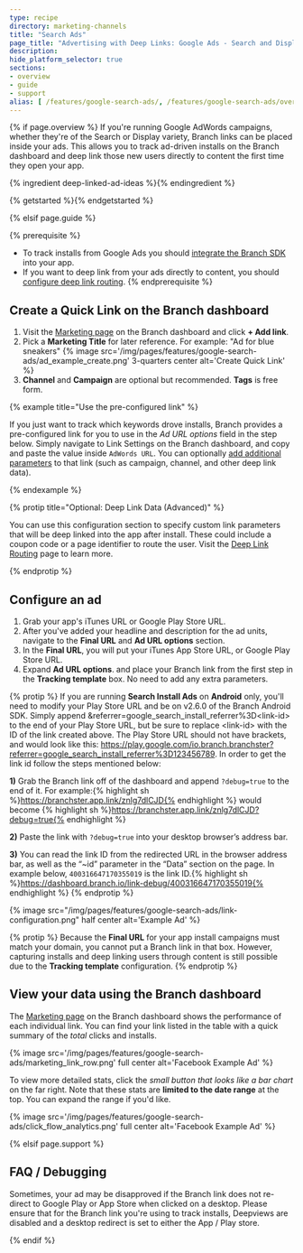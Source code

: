 ```yaml
---
type: recipe
directory: marketing-channels
title: "Search Ads"
page_title: "Advertising with Deep Links: Google Ads - Search and Display"
description:
hide_platform_selector: true
sections:
- overview
- guide
- support
alias: [ /features/google-search-ads/, /features/google-search-ads/overview/, /features/google-search-ads/guide/, /features/google-search-ads/support/ ]
---
```


{% if page.overview %}
If you're running Google AdWords campaigns, whether they're of the Search or Display variety, Branch links can be placed inside your ads. This allows you to track ad-driven installs on the Branch dashboard and deep link those new users directly to content the first time they open your app.

{% ingredient deep-linked-ad-ideas %}{% endingredient %}

{% getstarted %}{% endgetstarted %}

{% elsif page.guide %}

{% prerequisite %}
- To track installs from Google Ads you should [integrate the Branch SDK]({{base.url}}/getting-started/sdk-integration-guide) into your app.
- If you want to deep link from your ads directly to content, you should [configure deep link routing]({{base.url}}/getting-started/deep-link-routing).
{% endprerequisite %}

## Create a Quick Link on the Branch dashboard

1. Visit the [Marketing page](https://dashboard.branch.io/#/marketing) on the Branch dashboard and click **+ Add link**.
1. Pick a **Marketing Title** for later reference. For example: "Ad for blue sneakers" {% image src='/img/pages/features/google-search-ads/ad_example_create.png' 3-quarters center alt='Create Quick Link' %}
1. **Channel** and **Campaign** are optional but recommended. **Tags** is free form.

{% example title="Use the pre-configured link" %}

If you just want to track which keywords drove installs, Branch provides a pre-configured link for you to use in the *Ad URL options* field in the step below. Simply navigate to Link Settings on the Branch dashboard, and copy and paste the value inside `AdWords URL`. You can optionally [add additional parameters]({{base.url}}/getting-started/configuring-links) to that link (such as campaign, channel, and other deep link data).

{% endexample %}

{% protip title="Optional: Deep Link Data (Advanced)" %}

You can use this configuration section to specify custom link parameters that will be deep linked into the app after install. These could include a coupon code or a page identifier to route the user. Visit the [Deep Link Routing]({{base.url}}/getting-started/deep-link-routing) page to learn more.

{% endprotip %}

## Configure an ad

1. Grab your app's iTunes URL or Google Play Store URL.
1. After you've added your headline and description for the ad units, navigate to the **Final URL** and **Ad URL options** section.
1. In the **Final URL**, you will put your iTunes App Store URL, or Google Play Store URL.
1. Expand **Ad URL options**. and place your Branch link from the first step in the **Tracking template** box. No need to add any extra parameters.

{% protip %}
If you are running **Search Install Ads** on **Android** only, you'll need to modify your Play Store URL and be on v2.6.0 of the Branch Android SDK. Simply append &referrer=google_search_install_referrer%3D\<link-id\> to the end of your Play Store URL, but be sure to replace \<link-id\> with the ID of the link created above. The Play Store URL should not have brackets, and would look like this: https://play.google.com/io.branch.branchster?referrer=google_search_install_referrer%3D123456789. In order to get the link id follow the steps mentioned below:

**1)** Grab the Branch link off of the dashboard and append `?debug=true` to the end of it. For example:{% highlight sh %}https://branchster.app.link/znlg7dlCJD{% endhighlight %} would become {% highlight sh %}https://branchster.app.link/znlg7dlCJD?debug=true{% endhighlight %}

**2)** Paste the link with `?debug=true` into your desktop browser’s address bar.

**3)** You can read the link ID from the redirected URL in the browser address bar, as well as the “~id” parameter in the “Data” section on the page. In example below, `400316647170355019` is the link ID.{% highlight sh %}https://dashboard.branch.io/link-debug/400316647170355019{% endhighlight %}
{% endprotip %}

{% image src="/img/pages/features/google-search-ads/link-configuration.png" half center alt='Example Ad' %}

{% protip %}
Because the **Final URL** for your app install campaigns must match your domain, you cannot put a Branch link in that box. However, capturing installs and deep linking users through content is still possible due to the **Tracking template** configuration.
{% endprotip %}

## View your data using the Branch dashboard

The [Marketing page](https://dashboard.branch.io/#/marketing) on the Branch dashboard shows the performance of each individual link. You can find your link listed in the table with a quick summary of the _total_ clicks and installs.

{% image src='/img/pages/features/google-search-ads/marketing_link_row.png' full center alt='Facebook Example Ad' %}

To view more detailed stats, click the _small button that looks like a bar chart_ on the far right. Note that these stats are **limited to the date range** at the top. You can expand the range if you'd like.

{% image src='/img/pages/features/google-search-ads/click_flow_analytics.png' full center alt='Facebook Example Ad' %}

{% elsif page.support %}

## FAQ / Debugging

Sometimes, your ad may be disapproved if the Branch link does not re-direct to Google Play or App Store when clicked on a desktop. Please ensure that for the Branch link you're using to track installs, Deepviews are disabled and a desktop redirect is set to either the App / Play store.

{% endif %}

